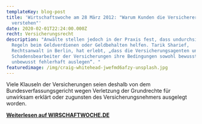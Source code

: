 ```yaml
---
templateKey: blog-post
title: 'Wirtschaftswoche am 28 März 2012: "Warum Kunden die Versicherer nicht
  verstehen"'
date: 2020-02-01T22:24:00.000Z
recht: Versicherungsrecht
description: "Anwälte stellen jedoch in der Praxis fest, dass undurchsichtige
  Regeln beim Geldverdienen oder Geldbehalten helfen. Tarik Sharief,
  Rechtsanwalt in Berlin, hat erlebt, „dass die Versicherungsagenten und die
  Schadensbearbeiter der Versicherungen ihre Bedingungen sowohl bewusst als auch
  unbewusst fehlerhaft auslegen“. "
featuredimage: /img/craig-whitehead-jwefmd6afzy-unsplash.jpg
---
```

Viele Klauseln der Versicherungen seien deshalb von dem Bundesverfassungsgericht wegen Verletzung der Grundrechte für unwirksam erklärt oder zugunsten des Versicherungsnehmers ausgelegt worden.

**[Weiterlesen auf WIRSCHAFTWOCHE.DE](http://www.wiwo.de/finanzen/vorsorge/fachchinesisch-warum-kunden-die-versicherer-nicht-verstehen/6448360.html)**